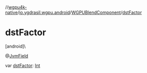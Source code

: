 //[wgpu4k-native](../../../index.md)/[io.ygdrasil.wgpu.android](../index.md)/[WGPUBlendComponent](index.md)/[dstFactor](dst-factor.md)

# dstFactor

[android]\

@[JvmField](https://kotlinlang.org/api/core/kotlin-stdlib/kotlin.jvm/-jvm-field/index.html)

var [dstFactor](dst-factor.md): [Int](https://kotlinlang.org/api/core/kotlin-stdlib/kotlin/-int/index.html)